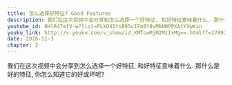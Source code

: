 ```yaml
---
title: 怎么选择好特征? Good Features
description: 我们在这次视频中会分享到怎么选择一个好特征, 和好特征意味着什么. 那什么是好的特征, 你怎么知道它的好或坏呢?
youtube_id: 8HlR4TmfV-w?list=PLXO45tsB95cIFm8Y8vMkNNPPXAtYXwKin
youku_link: http://v.youku.com/v_show/id_XMTcwMjM2MzIxMg==.html?f=27892935&o=1
date: 2016-11-3
chapter: 2
---
```


我们在这次视频中会分享到怎么选择一个好特征, 和好特征意味着什么. 
那什么是好的特征, 你怎么知道它的好或坏呢?
